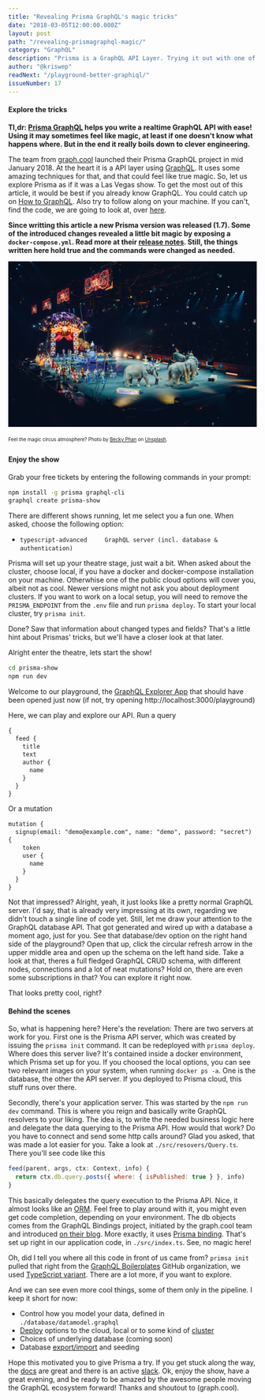 ```yaml
---
title: "Revealing Prisma GraphQL's magic tricks"
date: "2018-03-05T12:00:00.000Z"
layout: post
path: "/revealing-prismagraphql-magic/"
category: "GraphQL"
description: "Prisma is a GraphQL API Layer. Trying it out with one of the available boilerplates gives you a ton of great features, almost feeling like magic. But is it? Let's have a look behind the tricks!"
author: "@kriswep"
readNext: "/playground-better-graphiql/"
issueNumber: 17
---
```


#### Explore the tricks

**Tl,dr: [Prisma GraphQL](https://www.prismagraphql.com/) helps you write a realtime GraphQL API with ease! Using it may sometimes feel like magic, at least if one doesn't know what happens where. But in the end it really boils down to clever engineering.**

The team from [graph.cool](graph.cool) launched their Prisma GraphQL project in mid January 2018. At the heart it is a API layer using [GraphQL](http://graphql.org/). It uses some amazing techniques for that, and that could feel like true magic. So, let us explore Prisma as if it was a Las Vegas show. To get the most out of this article, it would be best if you already know GraphQL. You could catch up on [How to GraphQL](https://www.howtographql.com/). Also try to follow along on your machine. If you can't, find the code, we are going to look at, over [here](https://github.com/kriswep/prisma-show).

**Since writting this article a new Prisma version was released (1.7).
Some of the introduced changes revealed a little bit magic by exposing a `docker-compose.yml`.
Read more at their [release notes](https://github.com/graphcool/prisma/releases/tag/1.7.0).
Still, the things written here hold true and the commands were changed as needed.**

![A circus show with elephants and different artists, some of them on motorcyles.](circus.jpg)

<p><sub><sup>Feel the magic circus atmosphere? Photo by <a href="https://unsplash.com/@beckyphan">Becky Phan</a> on <a href="https://unsplash.com/photos/o8-670KHgK8">Unsplash</a>.</sup></sub></p>

#### Enjoy the show

Grab your free tickets by entering the following commands in your prompt:

```bash
npm install -g prisma graphql-cli
graphql create prisma-show
```

There are different shows running, let me select you a fun one. When asked, choose the following option:
 - `typescript-advanced     GraphQL server (incl. database & authentication)`

Prisma will set up your theatre stage, just wait a bit. When asked about the cluster, choose local, if you have a docker and docker-compose installation on your machine. Otherwhise one of the public cloud options will cover you, albeit not as cool. Newer versions might not ask you about deployment clusters. If you want to work on a local setup, you will need to remove the `PRISMA_ENDPOINT` from the `.env` file and run `prisma deploy`. To start your local cluster, try `prisma init`.

Done? Saw that information about changed types and fields? That's a little hint about Prismas' tricks, but we'll have a closer look at that later.

Alright enter the theatre, lets start the show!

```bash
cd prisma-show
npm run dev
```

Welcome to our playground, the [GraphQL Explorer App](/playground-better-graphiql/) that should have been opened just now (if not, try opening http://localhost:3000/playground)

Here, we can play and explore our API. Run a query
```
{
  feed {
    title
    text
    author {
      name
    }
  }
}
```
Or a mutation
```
mutation {
  signup(email: "demo@example.com", name: "demo", password: "secret") {
    token
    user {
      name
    }
  }
}
```

Not that impressed? Alright, yeah, it just looks like a pretty normal GraphQL server. I'd say, that is already very impressing at its own, regarding we didn't touch a single line of code yet. Still, let me draw your attention to the GraphQL database API. That got generated and wired up with a database a moment ago, just for you. See that database/dev option on the right hand side of the playground? Open that up, click the circular refresh arrow in the upper middle area and open up the schema on the left hand side. Take a look at that, theres a full fledged GraphQL CRUD schema, with different nodes, connections and a lot of neat mutations? Hold on, there are even some subscriptions in that? You can explore it right now.

That looks pretty cool, right?

#### Behind the scenes

So, what is happening here? Here's the revelation: There are two servers at work for you. First one is the Prisma API server, which was created by issuing the `prisma init` command. It can be redeployed with `prisma deploy`. Where does this server live? It's contained inside a docker environment, which Prisma set up for you. If you choosed the local options, you can see two relevant images on your system, when running `docker ps -a`. One is the database, the other the API server. If you deployed to Prisma cloud, this stuff runs over there.

Secondly, there's your application server. This was started by the `npm run dev` command. This is where you reign and basically write GraphQL resolvers to your liking. The idea is, to write the needed business logic here and delegate the data querying to the Prisma API. How would that work? Do you have to connect and send some http calls around? Glad you asked, that was made a lot easier for you. Take a look at `./src/resovers/Query.ts`. There you'll see code like this
```JavaScript
feed(parent, args, ctx: Context, info) {
  return ctx.db.query.posts({ where: { isPublished: true } }, info)
}
```
This basically delegates the query execution to the Prisma API. Nice, it almost looks like an [ORM](https://en.wikipedia.org/wiki/Object-relational_mapping). Feel free to play around with it, you might even get code completion, depending on your environment. The db objects comes from the GraphQL Bindings project, initiated by the graph.cool team and introduced [on their blog](https://blog.graph.cool/reusing-composing-graphql-apis-with-graphql-bindings-80a4aa37cff5). More exactly, it uses [Prisma binding](https://github.com/graphcool/prisma-binding). That's set up right in our application code, in `./src/index.ts`. See, no magic here!

Oh, did I tell you where all this code in front of us came from? `primsa init` pulled that right from the [GraphQL Boilerplates](https://github.com/graphql-boilerplates) GitHub organization, we used [TypeScript variant](https://github.com/graphql-boilerplates/typescript-graphql-server). There are a lot more, if you want to explore.

And we can see even more cool things, some of them only in the pipeline. I keep it short for now:
  - Control how you model your data, defined in `./database/datamodel.graphql`
  - [Deploy](https://www.prismagraphql.com/docs/tutorials/cluster-deployment/kubernetes-aiqu8ahgha) options to the cloud, local or to some kind of [cluster](https://www.prismagraphql.com/docs/reference/clusters/overview-eu2ood0she)
  - Choices of underlying database (coming soon)
  - Database [export/import](https://www.prismagraphql.com/docs/reference/data-import-and-export/data-import-ol2eoh8xie) and seeding

Hope this motivated you to give Prisma a try. If you get stuck along the way, the [docs](https://www.prismagraphql.com/docs) are great and there is an active [slack](https://slack.graph.cool/).
Ok, enjoy the show, have a great evening, and be ready to be amazed by the awesome people moving the GraphQL ecosystem forward! Thanks and shoutout to (graph.cool).